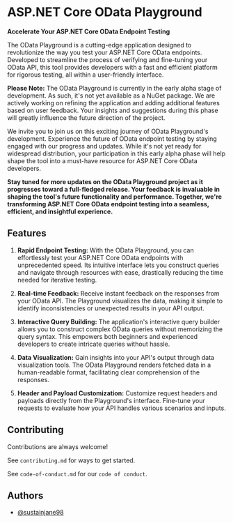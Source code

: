 
#  ASP.NET Core OData Playground

**Accelerate Your ASP.NET Core OData Endpoint Testing**

The OData Playground is a cutting-edge application designed to revolutionize the way you test your ASP.NET Core OData endpoints. Developed to streamline the process of verifying and fine-tuning your OData API, this tool provides developers with a fast and efficient platform for rigorous testing, all within a user-friendly interface.

**Please Note:** The OData Playground is currently in the early alpha stage of development. As such, it's not yet available as a NuGet package. We are actively working on refining the application and adding additional features based on user feedback. Your insights and suggestions during this phase will greatly influence the future direction of the project.

We invite you to join us on this exciting journey of OData Playground's development. Experience the future of OData endpoint testing by staying engaged with our progress and updates. While it's not yet ready for widespread distribution, your participation in this early alpha phase will help shape the tool into a must-have resource for ASP.NET Core OData developers.

**Stay tuned for more updates on the OData Playground project as it progresses toward a full-fledged release. Your feedback is invaluable in shaping the tool's future functionality and performance. Together, we're transforming ASP.NET Core OData endpoint testing into a seamless, efficient, and insightful experience.**

## Features

1. **Rapid Endpoint Testing:** With the OData Playground, you can effortlessly test your ASP.NET Core OData endpoints with unprecedented speed. Its intuitive interface lets you construct queries and navigate through resources with ease, drastically reducing the time needed for iterative testing.

2. **Real-time Feedback:** Receive instant feedback on the responses from your OData API. The Playground visualizes the data, making it simple to identify inconsistencies or unexpected results in your API output.

3. **Interactive Query Building:** The application's interactive query builder allows you to construct complex OData queries without memorizing the query syntax. This empowers both beginners and experienced developers to create intricate queries without hassle.

4. **Data Visualization:** Gain insights into your API's output through data visualization tools. The OData Playground renders fetched data in a human-readable format, facilitating clear comprehension of the responses.

5. **Header and Payload Customization:** Customize request headers and payloads directly from the Playground's interface. Fine-tune your requests to evaluate how your API handles various scenarios and inputs.


## Contributing

Contributions are always welcome!

See `contributing.md` for ways to get started.

See `code-of-conduct.md` for our `code of conduct`.


## Authors

- [@sustainjane98](https://www.github.com/sustainjane98)

